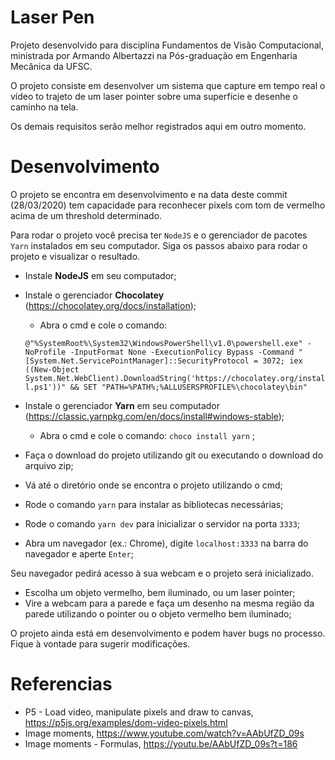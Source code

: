 # Laser Pen

Projeto desenvolvido para disciplina Fundamentos de Visão Computacional, ministrada por Armando Albertazzi na Pós-graduação em Engenharia Mecânica da UFSC.

O projeto consiste em desenvolver um sistema que capture em tempo real o vídeo to trajeto de um laser pointer sobre uma superfície e desenhe o caminho na tela.

Os demais requisitos serão melhor registrados aqui em outro momento.

# Desenvolvimento

O projeto se encontra em desenvolvimento e na data deste commit (28/03/2020) tem capacidade para reconhecer pixels com tom de vermelho acima de um threshold determinado.

Para rodar o projeto você precisa ter `NodeJS` e o gerenciador de pacotes `Yarn` instalados em seu computador. Siga os passos abaixo para rodar o projeto e visualizar o resultado.

* Instale **NodeJS** em seu computador;
* Instale o gerenciador **Chocolatey** (https://chocolatey.org/docs/installation);
  * Abra o cmd e cole o comando:

   ```@"%SystemRoot%\System32\WindowsPowerShell\v1.0\powershell.exe" -NoProfile -InputFormat None -ExecutionPolicy Bypass -Command "[System.Net.ServicePointManager]::SecurityProtocol = 3072; iex ((New-Object System.Net.WebClient).DownloadString('https://chocolatey.org/install.ps1'))" && SET "PATH=%PATH%;%ALLUSERSPROFILE%\chocolatey\bin"```

* Instale o gerenciador **Yarn** em seu computador (https://classic.yarnpkg.com/en/docs/install#windows-stable);
  * Abra o cmd e cole o comando: `choco install yarn` ;

* Faça o download do projeto utilizando git ou executando o download do arquivo zip;
* Vá até o diretório onde se encontra o projeto utilizando o cmd;
* Rode o comando `yarn` para instalar as bibliotecas necessárias;
* Rode o comando `yarn dev` para inicializar o servidor na porta `3333`;
* Abra um navegador (ex.: Chrome), digite `localhost:3333` na barra do navegador e aperte `Enter`;

Seu navegador pedirá acesso à sua webcam e o projeto será inicializado.

* Escolha um objeto vermelho, bem iluminado, ou um laser pointer;
* Vire a webcam para a parede e faça um desenho na mesma região da parede utilizando o pointer ou o objeto vermelho bem iluminado;

O projeto ainda está em desenvolvimento e podem haver bugs no processo. Fique à vontade para sugerir modificações.


# Referencias

* P5 - Load video, manipulate pixels and draw to canvas, https://p5js.org/examples/dom-video-pixels.html
* Image moments, https://www.youtube.com/watch?v=AAbUfZD_09s
* Image moments - Formulas, https://youtu.be/AAbUfZD_09s?t=186

